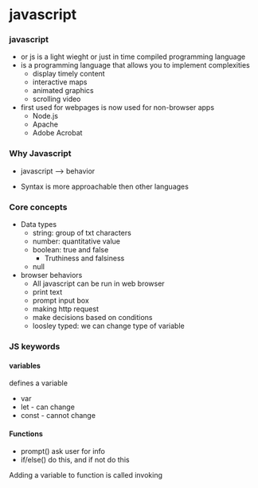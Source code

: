 # javascript

### javascript
- or js is a light wieght or just in time compiled programming language
- is a programming language that allows you to implement complexities  
  - display timely content
  - interactive maps
  - animated graphics
  - scrolling video
- first used for webpages is now used for non-browser apps
  - Node.js 
  - Apache
  - Adobe Acrobat


### Why Javascript

- javascript --> behavior

- Syntax is more approachable then other languages


### Core concepts
- Data types
  - string: group of txt characters
  - number: quantitative value
  - boolean: true and false
    - Truthiness and falsiness
  - null
- browser behaviors 
  - All javascript can be run in web browser
  - print text
  - prompt input box
  - making http request
  - make decisions based on conditions 
  - loosley typed: we can change type of variable

### JS keywords

#### **variables**

 defines a variable 
 - var 
 - let - can change
 - const - cannot change

#### Functions
- prompt() ask user for info
- if/else() do this, and if not do this

Adding a variable to function is called invoking
